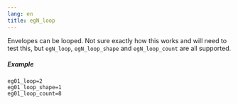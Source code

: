 ```yaml
---
lang: en
title: egN_loop
---
```

Envelopes can be looped. Not sure exactly how this works and will need to test
this, but `egN_loop`, `egN_loop_shape` and `egN_loop_count` are all supported.

##### Example

```
eg01_loop=2
eg01_loop_shape=1
eg01_loop_count=8
```
